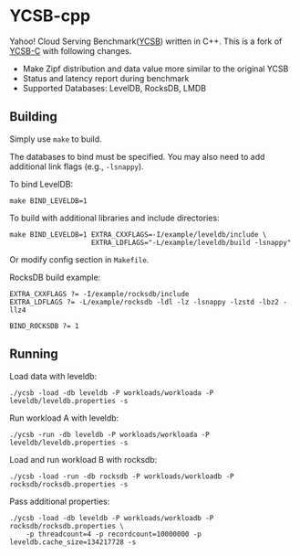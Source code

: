 # YCSB-cpp

Yahoo! Cloud Serving Benchmark([YCSB](https://github.com/brianfrankcooper/YCSB/wiki)) written in C++.
This is a fork of [YCSB-C](https://github.com/basicthinker/YCSB-C) with following changes.

 * Make Zipf distribution and data value more similar to the original YCSB
 * Status and latency report during benchmark
 * Supported Databases: LevelDB, RocksDB, LMDB

## Building

Simply use `make` to build.

The databases to bind must be specified. You may also need to add additional link flags (e.g., `-lsnappy`).

To bind LevelDB:
```
make BIND_LEVELDB=1
```

To build with additional libraries and include directories:
```
make BIND_LEVELDB=1 EXTRA_CXXFLAGS=-I/example/leveldb/include \
                    EXTRA_LDFLAGS="-L/example/leveldb/build -lsnappy"
```

Or modify config section in `Makefile`.

RocksDB build example:
```
EXTRA_CXXFLAGS ?= -I/example/rocksdb/include
EXTRA_LDFLAGS ?= -L/example/rocksdb -ldl -lz -lsnappy -lzstd -lbz2 -llz4

BIND_ROCKSDB ?= 1
```

## Running

Load data with leveldb:
```
./ycsb -load -db leveldb -P workloads/workloada -P leveldb/leveldb.properties -s
```

Run workload A with leveldb:
```
./ycsb -run -db leveldb -P workloads/workloada -P leveldb/leveldb.properties -s
```

Load and run workload B with rocksdb:
```
./ycsb -load -run -db rocksdb -P workloads/workloadb -P rocksdb/rocksdb.properties -s
```

Pass additional properties:
```
./ycsb -load -db leveldb -P workloads/workloadb -P rocksdb/rocksdb.properties \
    -p threadcount=4 -p recordcount=10000000 -p leveldb.cache_size=134217728 -s
```
